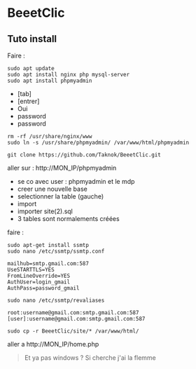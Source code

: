 # BeeetClic

## Tuto install

Faire :
```
sudo apt update
sudo apt install nginx php mysql-server
sudo apt install phpmyadmin
```
- [tab]
- [entrer]
- Oui
- password
- password
```
rm -rf /usr/share/nginx/www
sudo ln -s /usr/share/phpmyadmin/ /var/www/html/phpmyadmin
```

```
git clone https://github.com/Taknok/BeeetClic.git
```

aller sur : http://MON_IP/phpmyadmin
- se co avec user : phpmyadmin et le mdp
- creer une nouvelle base
- selectionner la table (gauche)
- import
- importer site(2).sql
- 3 tables sont normalements créées


faire :
```
sudo apt-get install ssmtp
sudo nano /etc/ssmtp/ssmtp.conf

mailhub=smtp.gmail.com:587
UseSTARTTLS=YES
FromLineOverride=YES
AuthUser=login_gmail
AuthPass=password_gmail

sudo nano /etc/ssmtp/revaliases 

root:username@gmail.com:smtp.gmail.com:587
[user]:username@gmail.com:smtp.gmail.com:587

sudo cp -r BeeetClic/site/* /var/www/html/
```
aller a http://MON_IP/home.php

> Et ya pas windows ? Si cherche j'ai la flemme
